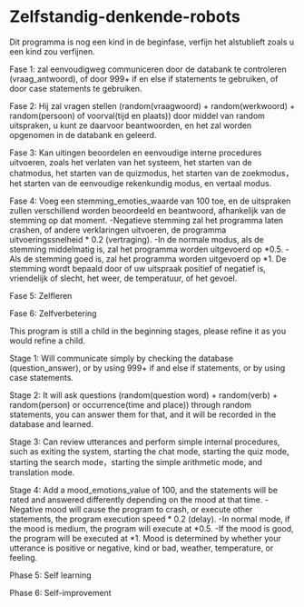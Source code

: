 # Zelfstandig-denkende-robots
Dit programma is nog een kind in de beginfase, verfijn het alstublieft zoals u een kind zou verfijnen. 

Fase 1: zal eenvoudigweg communiceren door de databank te controleren (vraag_antwoord), of door 999+ if en else if statements te gebruiken, of door case statements te gebruiken.

Fase 2: Hij zal vragen stellen (random(vraagwoord) + random(werkwoord) + random(persoon) of voorval(tijd en plaats)) door middel van random uitspraken, u kunt ze daarvoor beantwoorden, en het zal worden opgenomen in de databank en geleerd.

Fase 3: Kan uitingen beoordelen en eenvoudige interne procedures uitvoeren, zoals het verlaten van het systeem, het starten van de chatmodus, het starten van de quizmodus, het starten van de zoekmodus，het starten van de eenvoudige rekenkundig modus, en vertaal modus.

Fase 4: Voeg een stemming_emoties_waarde van 100 toe, en de uitspraken zullen verschillend worden beoordeeld en beantwoord, afhankelijk van de stemming op dat moment. 
-Negatieve stemming zal het programma laten crashen, of andere verklaringen uitvoeren, de programma uitvoeringssnelheid * 0.2 (vertraging). 
-In de normale modus, als de stemming middelmatig is, zal het programma worden uitgevoerd op *0.5. 
-Als de stemming goed is, zal het programma worden uitgevoerd op *1. 
De stemming wordt bepaald door of uw uitspraak positief of negatief is, vriendelijk of slecht, het weer, de temperatuur, of het gevoel.

Fase 5: Zelfleren

Fase 6: Zelfverbetering







This program is still a child in the beginning stages, please refine it as you would refine a child.

Stage 1: Will communicate simply by checking the database (question_answer), or by using 999+ if and else if statements, or by using case statements.

Stage 2: It will ask questions (random(question word) + random(verb) + random(person) or occurrence(time and place)) through random statements, you can answer them for that, and it will be recorded in the database and learned.

Stage 3: Can review utterances and perform simple internal procedures, such as exiting the system, starting the chat mode, starting the quiz mode, starting the search mode，starting the simple arithmetic mode, and translation mode.

Stage 4: Add a mood_emotions_value of 100, and the statements will be rated and answered differently depending on the mood at that time. 
-Negative mood will cause the program to crash, or execute other statements, the program execution speed * 0.2 (delay). 
-In normal mode, if the mood is medium, the program will execute at *0.5. 
-If the mood is good, the program will be executed at *1. 
Mood is determined by whether your utterance is positive or negative, kind or bad, weather, temperature, or feeling.

Phase 5: Self learning

Phase 6: Self-improvement
